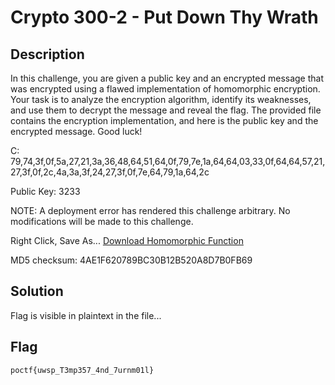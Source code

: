 # Crypto 300-2 - Put Down Thy Wrath
## Description
In this challenge, you are given a public key and an encrypted message that was encrypted using a flawed implementation of homomorphic encryption. Your task is to analyze the encryption algorithm, identify its weaknesses, and use them to decrypt the message and reveal the flag. The provided file contains the encryption implementation, and here is the public key and the encrypted message. Good luck!

C:
79,74,3f,0f,5a,27,21,3a,36,48,64,51,64,0f,79,7e,1a,64,64,03,33,0f,64,64,57,21,27,3f,0f,2c,4a,3a,3f,24,27,3f,0f,7e,64,79,1a,64,2c

Public Key:
3233

NOTE: A deployment error has rendered this challenge arbitrary. No modifications will be made to this challenge.

Right Click, Save As... [Download Homomorphic Function](https://pointeroverflowctf.com/static/Crypto300-3_homomorphic_encryption.py)

MD5 checksum: 4AE1F620789BC30B12B520A8D7B0FB69

## Solution
Flag is visible in plaintext in the file...

## Flag
`poctf{uwsp_T3mp357_4nd_7urnm01l}`